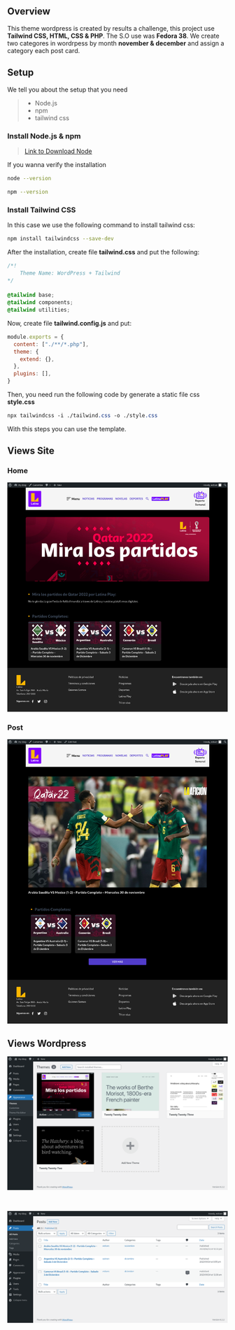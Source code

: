 ## **Overview**

This theme wordpress is created by results a challenge, this project use **Tailwind CSS, HTML, CSS & PHP**. The S.O use was **Fedora 38**. We create two categores in wordrpess by month  **november & december** and assign a category each post card. 

## **Setup**

We tell you about the setup that you need

> * Node.js
> * npm
> * tailwind css

### **Install Node.js & npm**

> [Link to Download Node](https://nodejs.org/en)

If you wanna verify the installation 

```bash
node --version
```

```bash
npm --version
```

### **Install Tailwind CSS**

In this case we use the following command to install tailwind css:

```bash
npm install tailwindcss --save-dev
```

After the installation, create file **tailwind.css** and put the following:

```css
/*!
    Theme Name: WordPress + Tailwind
*/

@tailwind base;
@tailwind components;
@tailwind utilities;
```

Now, create file **tailwind.config.js** and put:

```javascript
module.exports = {
  content: ["./**/*.php"],
  theme: {
    extend: {},
  },
  plugins: [],
}
```

Then, you need run the following code by generate a static file css **style.css**

```css
npx tailwindcss -i ./tailwind.css -o ./style.css
```

With this steps you can use the template.

## **Views Site**

### Home
![view category](./assets/images/view_category.png)

### Post
![view entrada](./assets/images/view_entrada.png)

## **Views Wordpress**

![view entrada](./assets/images/view_wordpress_preview_template.png)

<br>

![view entrada](./assets/images/view_wordpress_entradas.png)
